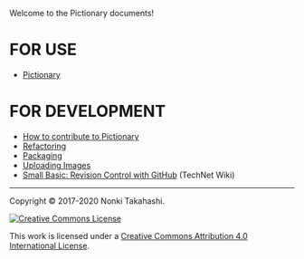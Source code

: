 Welcome to the Pictionary documents!

# FOR USE
* [Pictionary](Pictionary.md)
# FOR DEVELOPMENT
* [How to contribute to Pictionary](../CONTRIBUTING.md)
* [Refactoring](Refactoring.md)
* [Packaging](Packaging.md)
* [Uploading Images](Uploading-Images.md)
* [Small Basic: Revision Control with GitHub](https://social.technet.microsoft.com/wiki/contents/articles/37846.small-basic-revision-control-with-github.aspx) (TechNet Wiki)
____
Copyright © 2017-2020 Nonki Takahashi.

[![Creative Commons License](https://i.creativecommons.org/l/by/4.0/88x31.png)](http://creativecommons.org/licenses/by/4.0/)

This work is licensed under a [Creative Commons Attribution 4.0 International License](http://creativecommons.org/licenses/by/4.0/).